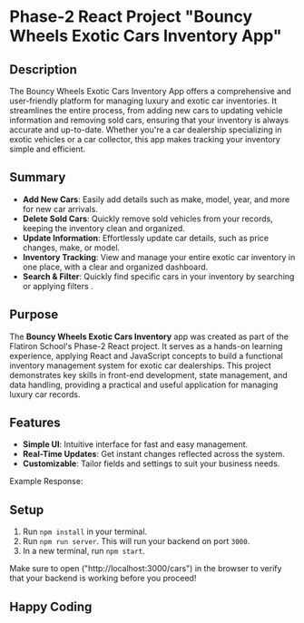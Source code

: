 # Phase-2 React Project "Bouncy Wheels Exotic Cars Inventory App"

## Description

The Bouncy Wheels Exotic Cars Inventory App offers a comprehensive and user-friendly platform for managing luxury and exotic car inventories. It streamlines the entire process, from adding new cars to updating vehicle information and removing sold cars, ensuring that your inventory is always accurate and up-to-date. Whether you're a car dealership specializing in exotic vehicles or a car collector, this app makes tracking your inventory simple and efficient.

## Summary

- **Add New Cars**: Easily add details such as make, model, year, and more for new car arrivals.
- **Delete Sold Cars**: Quickly remove sold vehicles from your records, keeping the inventory clean and organized.
- **Update Information**: Effortlessly update car details, such as price changes, make, or model.
- **Inventory Tracking**: View and manage your entire exotic car inventory in one place, with a clear and organized dashboard.
- **Search & Filter**: Quickly find specific cars in your inventory by searching or applying filters .

## Purpose

The **Bouncy Wheels Exotic Cars Inventory** app was created as part of the Flatiron School's Phase-2 React project. It serves as a hands-on learning experience, applying React and JavaScript concepts to build a functional inventory management system for exotic car dealerships. This project demonstrates key skills in front-end development, state management, and data handling, providing a practical and useful application for managing luxury car records.

## Features

- **Simple UI**: Intuitive interface for fast and easy management.
- **Real-Time Updates**: Get instant changes reflected across the system.
- **Customizable**: Tailor fields and settings to suit your business needs.

Example Response:

## Setup

1. Run `npm install` in your terminal.
2. Run `npm run server`. This will run your backend on port `3000`.
3. In a new terminal, run `npm start`.

Make sure to open ("http://localhost:3000/cars")
in the browser to verify that your backend is working before you proceed!

## Happy Coding
